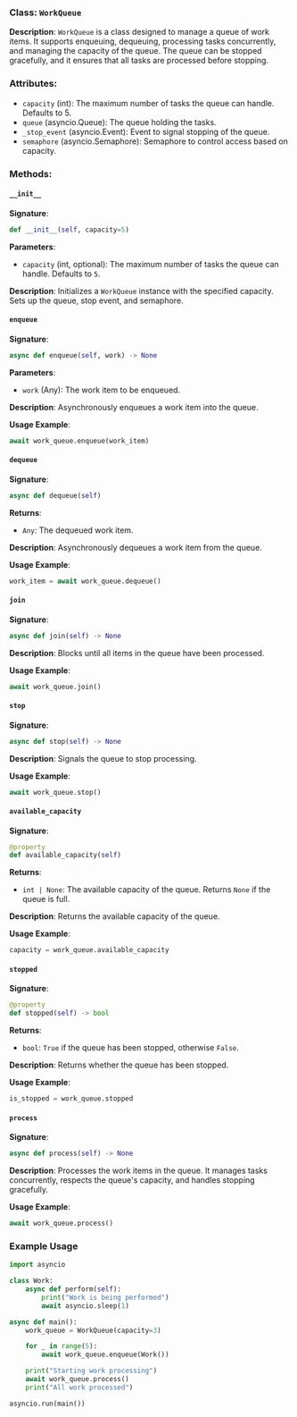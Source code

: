 
### Class: `WorkQueue`

**Description**:
`WorkQueue` is a class designed to manage a queue of work items. It supports enqueuing, dequeuing, processing tasks concurrently, and managing the capacity of the queue. The queue can be stopped gracefully, and it ensures that all tasks are processed before stopping.

### Attributes:

- `capacity` (int): The maximum number of tasks the queue can handle. Defaults to 5.
- `queue` (asyncio.Queue): The queue holding the tasks.
- `_stop_event` (asyncio.Event): Event to signal stopping of the queue.
- `semaphore` (asyncio.Semaphore): Semaphore to control access based on capacity.

### Methods:

#### `__init__`

**Signature**:
```python
def __init__(self, capacity=5)
```

**Parameters**:
- `capacity` (int, optional): The maximum number of tasks the queue can handle. Defaults to `5`.

**Description**:
Initializes a `WorkQueue` instance with the specified capacity. Sets up the queue, stop event, and semaphore.

#### `enqueue`

**Signature**:
```python
async def enqueue(self, work) -> None
```

**Parameters**:
- `work` (Any): The work item to be enqueued.

**Description**:
Asynchronously enqueues a work item into the queue.

**Usage Example**:
```python
await work_queue.enqueue(work_item)
```

#### `dequeue`

**Signature**:
```python
async def dequeue(self)
```

**Returns**:
- `Any`: The dequeued work item.

**Description**:
Asynchronously dequeues a work item from the queue.

**Usage Example**:
```python
work_item = await work_queue.dequeue()
```

#### `join`

**Signature**:
```python
async def join(self) -> None
```

**Description**:
Blocks until all items in the queue have been processed.

**Usage Example**:
```python
await work_queue.join()
```

#### `stop`

**Signature**:
```python
async def stop(self) -> None
```

**Description**:
Signals the queue to stop processing.

**Usage Example**:
```python
await work_queue.stop()
```

#### `available_capacity`

**Signature**:
```python
@property
def available_capacity(self)
```

**Returns**:
- `int | None`: The available capacity of the queue. Returns `None` if the queue is full.

**Description**:
Returns the available capacity of the queue.

**Usage Example**:
```python
capacity = work_queue.available_capacity
```

#### `stopped`

**Signature**:
```python
@property
def stopped(self) -> bool
```

**Returns**:
- `bool`: `True` if the queue has been stopped, otherwise `False`.

**Description**:
Returns whether the queue has been stopped.

**Usage Example**:
```python
is_stopped = work_queue.stopped
```

#### `process`

**Signature**:
```python
async def process(self) -> None
```

**Description**:
Processes the work items in the queue. It manages tasks concurrently, respects the queue's capacity, and handles stopping gracefully.

**Usage Example**:
```python
await work_queue.process()
```

### Example Usage

```python
import asyncio

class Work:
    async def perform(self):
        print("Work is being performed")
        await asyncio.sleep(1)

async def main():
    work_queue = WorkQueue(capacity=3)

    for _ in range(5):
        await work_queue.enqueue(Work())

    print("Starting work processing")
    await work_queue.process()
    print("All work processed")

asyncio.run(main())
```
